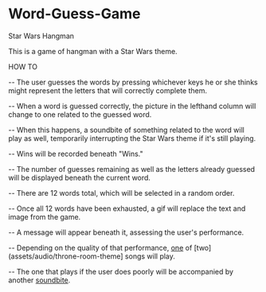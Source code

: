 # Word-Guess-Game

Star Wars Hangman

This is a game of hangman with a Star Wars theme.

HOW TO

-- The user guesses the words by pressing whichever keys he or she thinks might represent the letters that will correctly complete them.

-- When a word is guessed correctly, the picture in the lefthand column will change to one related to the guessed word.

-- When this happens, a soundbite of something related to the word will play as well, temporarily interrupting the Star Wars theme if it's still playing.

-- Wins will be recorded beneath "Wins."

-- The number of guesses remaining as well as the letters already guessed will be displayed beneath the current word.

-- There are 12 words total, which will be selected in a random order.

-- Once all 12 words have been exhausted, a gif will replace the text and image from the game.

-- A message will appear beneath it, assessing the user's performance.

-- Depending on the quality of that performance, [one](assets/audio/empire-ending-song.mp3) of [two](assets/audio/throne-room-theme] songs will play.

-- The one that plays if the user does poorly will be accompanied by another [soundbite](assets/audio/luke-no.mov).